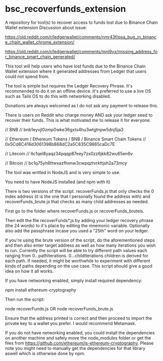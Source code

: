 # bsc_recoverfunds_extension
A repository for tool(s) to recover access to funds lost due to Binance Chain Wallet extension
Discussion about issue:

https://old.reddit.com/r/ledgerwallet/comments/nmr43f/psa_bug_in_binance_chain_wallet_chrome_extension/

https://old.reddit.com/r/ledgerwallet/comments/mnj9vx/missing_address_for_binance_smart_chain_generated/

This tool will help users who have lost funds due to the Binance Chain Wallet extension where
it generated addresses from Ledger that users could not spend from.

The tool is simple but requires the Ledger Recovery Phrase. It's recommended to do it on an offline device. It's preferred to use
a live OS such as Tails OS to do this with networking disabled.

Donations are always welcomed as I do not ask any payment to release this.

There is users on Reddit who charge money AND ask your ledger seed to recover their funds. This is what motivated
me to release it for everyone.

// BNB
// bnb1eyvjl0zmp0wke36gxts4hu3wtgtnpw5dnj5ja3

// Ethereum / Ethereum Tokens / BNB / Binance Smart Chain Tokens
// 0x5Cd8C416d3061398b868dC2a5C835C9865caDc7E

// Litecoin
// ltc1qel8yaqz34pqqp87eey7zx0zz6jkk82wu65en6v

// Bitcoin
// bc1q75yh6ttwxazfhxnw3cwpqztvrkttjsh2a73mcy

The tool was writted in NodeJS and is very simple to use.

You need to have NodeJS installed (and npm with it)

There is two versions of the script. recoverFunds.js that only checks the 0 index address (it is the one that I personally found the address with) and recoverFunds_brute.js that checks as many child addresses as needed.

First go to the folder where recoverFunds.js or recoverFunds_bruteis.

Then edit the file recoverFunds*.js by adding your ledger recovery phrase (the 24 words) to it's place by editing the mnemonic variable. Optionally also add the passphrase incase you used a "25th" word on your ledger.

If you're using the brute version of the script, do the aforementioned steps and then also enter target address as well as how many iterations you wish to run. Currently the script will be able to try different path values each ranging from 0...pathIterations. 0...childIterations children is derived for each path. If needed, it might be worthwhile to experiment with different kinds of paths depending on the use case. This script should give a good idea on how it all works.

If you have networking enabled, simply install required dependency:

npm install ethereum-cryptography

Then run the script:

node recoverFunds.js
OR
node recoverFunds_brute.js

Ensure that the address printed is correct and then proceed to import the private key to a wallet you prefer. I would recommend Metamask.

If you do not have networking enabled, you could install the dependencies on another machine and safely move the node_modules folder or get the files from https://github.com/ethereum/js-ethereum-cryptography. Please note you might need to manually get the dependencies for that library aswell which is otherwise done by npm.
